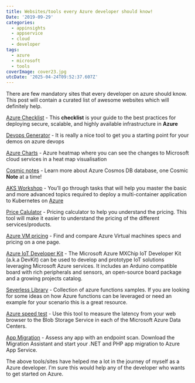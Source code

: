 ```yaml
---
title: Websites/tools every Azure developer should know!
Date: '2019-09-29'
categories:
  - appinsights
  - appservice
  - cloud
  - developer
tags:
  - azure
  - microsoft
  - tools
coverImage: cover23.jpg
utcDate: '2025-04-24T09:52:37.607Z'
---
```


There are few mandatory sites that every developer on azure should know. This post will contain a curated list of awesome websites which will definitely help.

[Azure Checklist](https://github.com/ghostinthewires/Azure-Readiness-Checklist) - This **checklist** is your guide to the best practices for deploying secure, scalable, and highly available infrastructure in **Azure**

[Devops Generator](https://azuredevopsdemogenerator.azurewebsites.net/) \- It is really a nice tool to get you a starting point for your demos on azure devops

[Azure Charts](https://azurecharts.com/) - Azure heatmap where you can see the changes to Microsoft cloud services in a heat map visualisation

[Cosmic notes](https://azurecosmosdb.github.io/CosmicNotes/) \- Learn more about Azure Cosmos DB database, one Cosmic **Note** at a time!

[AKS Workshop](https://aksworkshop.io/) - You’ll go through tasks that will help you master the basic and more advanced topics required to deploy a multi-container application to Kubernetes on [Azure](https://azure.microsoft.com/en-us/services/kubernetes-service/?wt.mc_id=aksworkshop)

[Price Calulator](https://azure.microsoft.com/en-us/pricing/calculator/) - Pricing calculator to help you understand the pricing. This tool will make it easier to understand the pricing of the different services/products.

[Azure VM pricing](http://azureprice.net/) - Find and compare Azure Virtual machines specs and pricing on a one page.

[Azure IoT Developer Kit](https://microsoft.github.io/azure-iot-developer-kit/) - The Microsoft Azure MXChip IoT Developer Kit (a.k.a DevKit) can be used to develop and prototype IoT solutions leveraging Microsoft Azure services. It includes an Arduino compatible board with rich peripherals and sensors, an open-source board package and a growing projects catalog.

[Severless Library](https://serverlesslibrary.net) - Collection of azure functions xamples. If you are looking for some ideas on how Azure functions can be leveraged or need an example for your scenario this is a great resource.

[Azure speed test](https://azurespeedtest.azurewebsites.net/) - Use this tool to measure the latency from your web browser to the Blob Storage Service in each of the Microsoft Azure Data Centers.

[App Migration](https://appmigration.microsoft.com) - Assess any app with an endpoint scan. Download the Migration Assistant and start your .NET and PHP app migration to Azure App Service.

The above tools/sites have helped me a lot in the journey of myself as a Azure developer. I'm sure this would help any of the developer who wants to get started on Azure.
